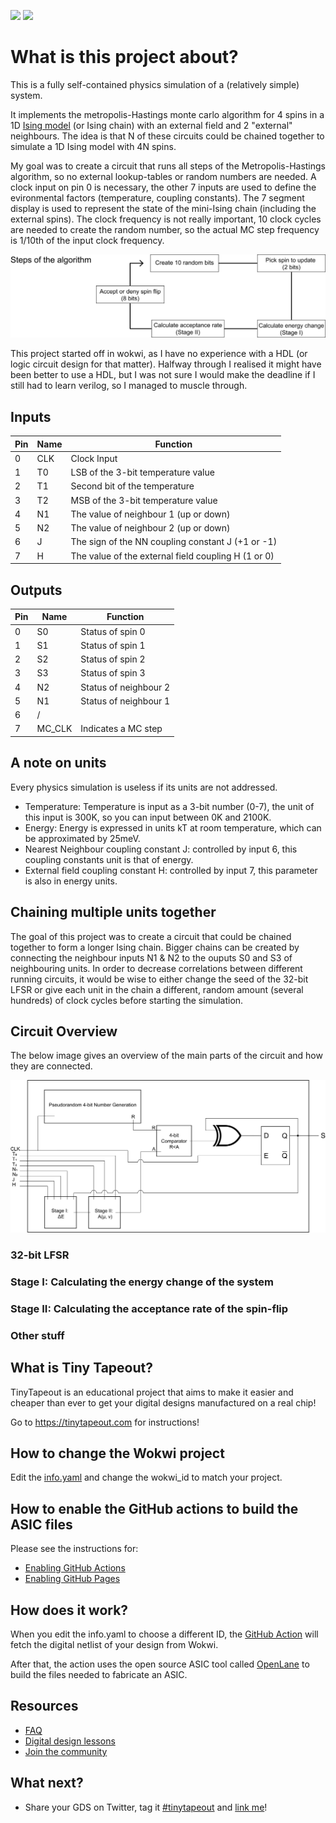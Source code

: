 ![](../../workflows/gds/badge.svg) ![](../../workflows/docs/badge.svg)

# What is this project about?

This is a fully self-contained physics simulation of a (relatively simple) system.

It implements the metropolis-Hastings monte carlo algorithm for 4 spins in a 1D [Ising model](https://en.wikipedia.org/wiki/Ising_model) (or Ising chain) with an external field and 2 "external" neighbours. The idea is that N of these circuits could be chained together to simulate a 1D Ising model with 4N spins.

My goal was to create a circuit that runs all steps of the Metropolis-Hastings algorithm, so no external lookup-tables or random numbers are needed. 
A clock input on pin 0 is necessary, the other 7 inputs are used to define the evironmental factors (temperature, coupling constants). The 7 segment display
is used to represent the state of the mini-Ising chain (including the external spins). The clock frequency is not really important, 10 clock cycles are needed to create the random number, so the actual MC step frequency is 1/10th of the input clock frequency.


<img src="Algorithm_view3.png" width="1000">

  
This project started off in wokwi, as I have no experience with a HDL (or logic circuit design for that matter). Halfway through I realised it might have been better to use a HDL, but I was not sure I would make the deadline if I still had to learn verilog, so I managed to muscle through.

## Inputs
|Pin|Name|Function                                           |
|--|-----|---------------------------------------------------|
|0 |CLK  |Clock Input                                        |
|1 |T0   |LSB of the 3-bit temperature value                 |
|2 |T1   |Second bit of the temperature                      |
|3 |T2   |MSB of the 3-bit temperature value                 |
|4 |N1   |The value of neighbour 1 (up or down)              |
|5 |N2   |The value of neighbour 2 (up or down)              |
|6 |J    |The sign of the NN coupling constant J (+1 or -1)  |
|7 |H    |The value of the external field coupling H (1 or 0)|

## Outputs
|Pin|Name |Function                     |
|--|------|-----------------------------|
|0 |S0    |Status of spin 0             |
|1 |S1    |Status of spin 1             |
|2 |S2    |Status of spin 2             |
|3 |S3    |Status of spin 3             |
|4 |N2    |Status of neighbour 2        |
|5 |N1    |Status of neighbour 1        |
|6 |/     |                             |
|7 |MC_CLK|Indicates a MC step          |

## A note on units
Every physics simulation is useless if its units are not addressed.
* Temperature: Temperature is input as a 3-bit number (0-7), the unit of this input is 300K, so you can input between 0K and 2100K.
* Energy: Energy is expressed in units kT at room temperature, which can be approximated by 25meV.
* Nearest Neighbour coupling constant J: controlled by input 6, this coupling constants unit is that of energy.
* External field coupling constant H: controlled by input 7, this parameter is also in energy units.

## Chaining multiple units together
The goal of this project was to create a circuit that could be chained together to form a longer Ising chain. Bigger chains can be created by connecting the neighbour inputs N1 & N2 to the ouputs S0 and S3 of neighbouring units. In order to decrease correlations between different running circuits, it would be wise to either change the seed of the 32-bit LFSR or give each unit in the chain a different, random amount (several hundreds) of clock cycles before starting the simulation.

## Circuit Overview
The below image gives an overview of the main parts of the circuit and how they are connected.

![](Overview.png)

### 32-bit LFSR
### Stage I: Calculating the energy change of the system
### Stage II: Calculating the acceptance rate of the spin-flip
### Other stuff

## What is Tiny Tapeout?

TinyTapeout is an educational project that aims to make it easier and cheaper than ever to get your digital designs manufactured on a real chip!

Go to https://tinytapeout.com for instructions!

## How to change the Wokwi project

Edit the [info.yaml](info.yaml) and change the wokwi_id to match your project.

## How to enable the GitHub actions to build the ASIC files

Please see the instructions for:

* [Enabling GitHub Actions](https://tinytapeout.com/faq/#when-i-commit-my-change-the-gds-action-isnt-running)
* [Enabling GitHub Pages](https://tinytapeout.com/faq/#my-github-action-is-failing-on-the-pages-part)

## How does it work?

When you edit the info.yaml to choose a different ID, the [GitHub Action](.github/workflows/gds.yaml) will fetch the digital netlist of your design from Wokwi.

After that, the action uses the open source ASIC tool called [OpenLane](https://www.zerotoasiccourse.com/terminology/openlane/) to build the files needed to fabricate an ASIC.

## Resources

* [FAQ](https://tinytapeout.com/faq/)
* [Digital design lessons](https://tinytapeout.com/digital_design/)
* [Join the community](https://discord.gg/rPK2nSjxy8)

## What next?

* Share your GDS on Twitter, tag it [#tinytapeout](https://twitter.com/hashtag/tinytapeout?src=hashtag_click) and [link me](https://twitter.com/matthewvenn)!
